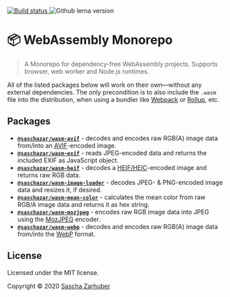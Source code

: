 [![Build status](https://github.com/saschazar21/webassembly/actions/workflows/build-and-test.yml/badge.svg)
](https://github.com/saschazar21/webassembly/actions) ![Github lerna version](https://img.shields.io/github/lerna-json/v/saschazar21/webassembly)

# 📦 WebAssembly Monorepo

> A Monorepo for dependency-free WebAssembly projects. Supports browser, web worker and Node.js runtimes.

All of the listed packages below will work on their own—without any external dependencies. The only precondition is to also include the `.wasm` file into the distribution, when using a bundler like [Webpack](https://webpack.js.org/) or [Rollup](https://rollupjs.org/guide/en/), etc.

## Packages

- **[`@saschazar/wasm-avif`](https://github.com/saschazar21/webassembly/tree/master/packages/avif)** - decodes and encodes raw RGB(A) image data from/into an [AVIF](https://aomediacodec.github.io/av1-avif/)-encoded image.
- **[`@saschazar/wasm-exif`](https://github.com/saschazar21/webassembly/tree/master/packages/exif)** - reads JPEG-encoded data and returns the included EXIF as JavaScript object.
- **[`@saschazar/wasm-heif`](https://github.com/saschazar21/webassembly/tree/master/packages/heif)** - decodes a [HEIF/HEIC](http://nokiatech.github.io/heif/technical.html)-encoded image and returns raw RGB data.
- **[`@saschazar/wasm-image-loader`](https://github.com/saschazar21/webassembly/tree/master/packages/image-loader)** - decodes JPEG- & PNG-encoded image data and resizes it, if desired.
- **[`@saschazar/wasm-mean-color`](https://github.com/saschazar21/webassembly/tree/master/packages/mean-color)** - calculates the mean color from raw RGB/A image data and returns it as hex string.
- **[`@saschazar/wasm-mozjpeg`](https://github.com/saschazar21/webassembly/tree/master/packages/mozjpeg)** - encodes raw RGB image data into JPEG using the [MozJPEG](https://github.com/mozilla/mozjpeg) encoder.
- **[`@saschazar/wasm-webp`](https://github.com/saschazar21/webassembly/tree/master/packages/webp)** - decodes and encodes raw RGB(A) image data from/into the [WebP](https://github.com/webmproject/libwebp) format.

## License

Licensed under the MIT license.

Copyright ©️ 2020 [Sascha Zarhuber](https://sascha.work)
